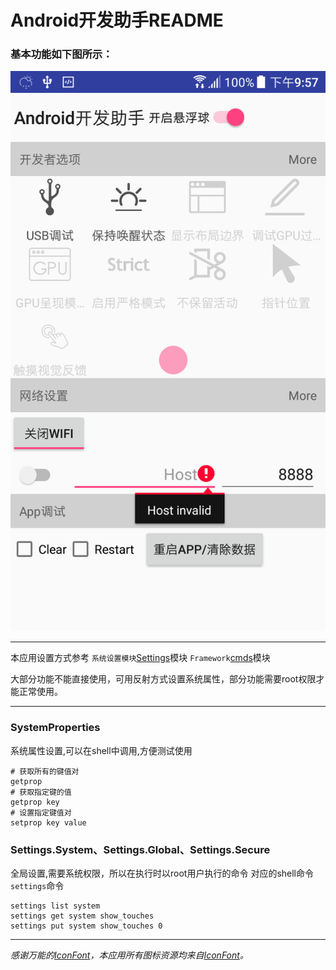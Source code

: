 Android开发助手README
===
### 基本功能如下图所示：
![screenshot](./screenshots/app_home.png) 

---

本应用设置方式参考
`系统设置模块`[Settings](https://android.googlesource.com/platform/packages/apps/Settings/)模块
`Framework`[cmds](https://android.googlesource.com/platform/frameworks/base/)模块

大部分功能不能直接使用，可用反射方式设置系统属性，部分功能需要root权限才能正常使用。

---

### SystemProperties
系统属性设置,可以在shell中调用,方便测试使用

```shell
# 获取所有的键值对
getprop
# 获取指定键的值
getprop key
# 设置指定键值对
setprop key value
```

### Settings.System、Settings.Global、Settings.Secure
全局设置,需要系统权限，所以在执行时以root用户执行的命令
对应的shell命令`settings`命令
```shell
settings list system
settings get system show_touches
settings put system show_touches 0
```


---

*感谢万能的[IconFont](http://www.iconfont.cn/plus/home/index)，本应用所有图标资源均来自[IconFont](http://www.iconfont.cn/plus/home/index)。*